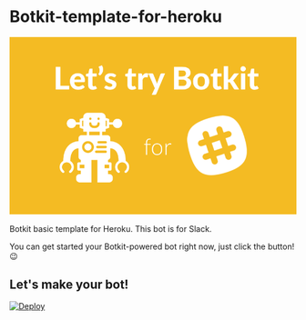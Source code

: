 # Botkit-template-for-heroku

<img src="./Let's_try_Botkit.png">

Botkit basic template for Heroku. This bot is for Slack.

You can get started your Botkit-powered bot right now, just click the button! 😉


## Let's make your bot!

[![Deploy](https://www.herokucdn.com/deploy/button.svg)](https://heroku.com/deploy?template=https://github.com/okajax/Botkit-template-for-heroku)


<!--
## How to use it? More details

Oops, I haven't written my article in BITA-DML yet. I will add the article link. ;P
-->

